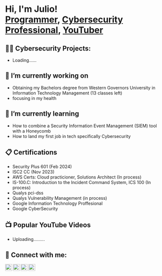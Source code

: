<h1>Hi, I'm Julio! <br/><a href="https://github.com/julio1415">Programmer</a>, <a href="https://www.linkedin.com/in/julioriveraa/">Cybersecurity Professional</a>, <a href="https://www.youtube.com/c/acceleratedjulio">YouTuber</a></h1>

<h2>👨‍💻 Cybersecurity Projects:</h2>

- Loading......

<h2>🔭 I’m currently working on </h2>

- Obtaining my Bachelors degree from Western Governors University in Information Technology Management (13 classes left)
- focusing in my health

<h2>🌱 I’m currently learning</h2>

- How to combine a Security Information Event Management (SIEM) tool with a Honeycomb 
- How to land my first job in tech specifically Cybersecurity

<h2>📋 Certifications</h2>

- Security Plus 601 (Feb 2024)
- ISC2 CC (Nov 2023)
- AWS Certs: Cloud practicioner, Solutions Architect (In process)
- IS-100.C: Introduction to the Incident Command System, ICS 100 (In process)
- Qualys pci-dss
- Qualys Vulnerability Management (in process)
- Google Information Technology Proffesional
- Google CyberSecurity
  
<h2>📺 Popular YouTube Videos</h2>

- Uploading......... 

<h2> 🤳 Connect with me:</h2>

[<img align="left" alt="JulioRivera | YouTube" width="22px" src="https://cdn.jsdelivr.net/npm/simple-icons@v3/icons/youtube.svg" />][youtube]
[<img align="left" alt="JulioRivera | Twitter" width="22px" src="https://cdn.jsdelivr.net/npm/simple-icons@v3/icons/twitter.svg" />][twitter]
[<img align="left" alt="JulioRivera | LinkedIn" width="22px" src="https://cdn.jsdelivr.net/npm/simple-icons@v3/icons/linkedin.svg" />][linkedin]
[<img align="left" alt="JulioRivera | Instagram" width="22px" src="https://cdn.jsdelivr.net/npm/simple-icons@v3/icons/instagram.svg" />][instagram]

[twitter]: https://twitter.com/
[youtube]: https://www.youtube.com/c/AcceleratedJulio
[instagram]: https://www.instagram.com//
[linkedin]: https://linkedin.com/in/julioriveraa

<!--
**joshmadakor1/joshmadakor1** is a ✨ _special_ ✨ repository because its `README.md` (this file) appears on your GitHub profile.

Here are some ideas to get you started:

<h3>🔭 I’m currently working on </h3>
<h2>📺 Popular YouTube Videos</h2>
- 🌱 I’m currently learning ...
- 👯 I’m looking to collaborate on ...
- 🤔 I’m looking for help with ...
- 💬 Ask me about ...
- 📫 How to reach me: ...
- 😄 Pronouns: ...
- ⚡ Fun fact: ...
-->
